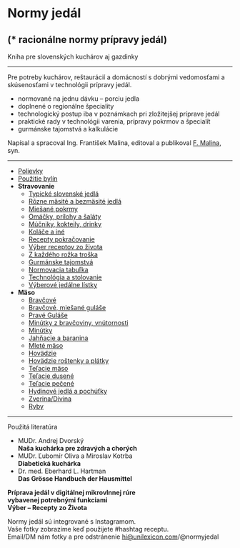 # Normy jedál
## (* racionálne normy prípravy jedál)

Kniha pre slovenských kuchárov aj gazdinky

***

Pre potreby kuchárov, reštaurácií a domácností s dobrými vedomosťami a skúsenosťami v technológii prípravy&nbsp;jedál.

* normované na jednu dávku – porciu jedla
* doplnené o regionálne špeciality
* technologický postup iba v poznámkach pri zložitejšej príprave jedál
* praktické rady v technológii varenia, prípravy pokrmov a špecialít
* gurmánske tajomstvá a kalkulácie

Napísal a spracoval Ing. František Malina, editoval a publikoval [F. Malina](/fm), syn.

***

* [Polievky](polievky)
* [Použitie bylín](bylinky)
* **Stravovanie**
    - [Typické slovenské jedlá](slovenske)
    - [Rôzne mäsité a bezmäsité jedlá](smasombezmasa)
    - [Miešané pokrmy](miesane)
    - [Omáčky, prílohy a šaláty](omacky-salaty)
    - [Múčniky, kokteily, drinky](mucniky)
    - [Koláče a iné](kolace)
    - [Recepty pokračovanie](recepty)
    - [Výber receptov zo života](recepty-zo-zivota)
    - [Z každého rožka troška](zkazdehorozka)
    - [Gurmánske tajomstvá](gurman)
    - [Normovacia tabuľka](tabulka)
    - [Technológia a stolovanie](tech-stolovanie)
    - [Výberové jedálne lístky](jedalne-listky)
* **Mäso**
    - [Bravčové](bravcove)
    - [Bravčové, miešané guláše](bravcove-gulase)
    - [Pravé Guláše](gulase)
    - [Minútky z bravčoviny, vnútornosti](bravcove-minutky)
    - [Minútky](minutky)
    - [Jahňacie a baranina](jahnacie-baranie)
    - [Mleté mäso](mlete-maso)
    - [Hovädzie](hovadzie)
    - [Hovädzie roštenky a plátky](hovadzie-rostenky)
    - [Teľacie mäso](telacie)
    - [Teľacie dusené](telacie-dusene)
    - [Teľacie pečené](telacie-pecene)
    - [Hydinové jedlá a pochúťky](hydina)
    - [Zverina/Divina](zverina)
    - [Ryby](ryby)


***

Použitá literatúra

* MUDr. Andrej Dvorský<br>
  **Naša kuchárka pre zdravých a chorých**
* MUDr. Ľubomír Oliva a Miroslav Kotrba<br>
  **Diabetická kuchárka**
* Dr. med. Eberhard L. Hartman<br>
  **Das Grösse Handbuch der Hausmittel**

**Príprava jedál v digitálnej mikrovlnnej rúre<br>
vybavenej potrebnými funkciami<br>
Výber – Recepty zo Života**

Normy jedál sú integrované s Instagramom.<br>
Vaše fotky zobrazíme keď použijete #hashtag receptu.<br>
Email/DM nám fotky a pre odstránenie hi@unilexicon.com/@normyjedal
